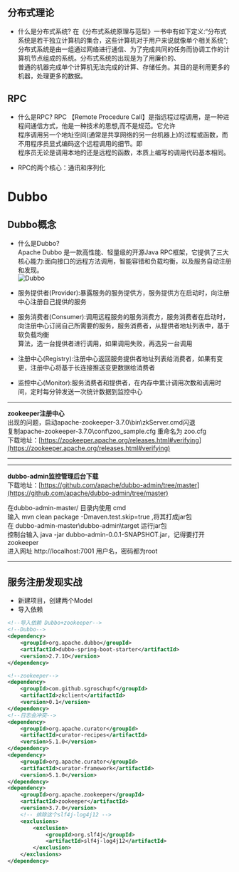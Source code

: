 ## 分布式理论
- 什么是分布式系统?
在《分布式系统原理与范型》一书中有如下定义:“分布式系统是若干独立计算机的集合，这些计算机对于用户来说就像单个相关系统”;  
分布式系统是由一组通过网络进行通信、为了完成共同的任务而协调工作的计算机节点组成的系统。分布式系统的出现是为了用廉价的、  
普通的机器完成单个计算机无法完成的计算、存储任务。其目的是利用更多的机器，处理更多的数据。

## RPC
- 什么是RPC?
RPC 【Remote Procedure Call】是指远程过程调用，是一种进程间通信方式，他是一种技术的思想,而不是规范。它允许  
程序调用另一个地址空间(通常是共享网络的另一台机器上)的过程或函数，而不用程序员显式编码这个远程调用的细节。即  
程序员无论是调用本地的还是远程的函数，本质上编写的调用代码基本相同。

- RPC的两个核心：通讯和序列化

# Dubbo
## Dubbo概念
- 什么是Dubbo?  
Apache Dubbo 是一款高性能、轻量级的开源Java RPC框架，它提供了三大核心能力:面向接口的远程方法调用，智能容错和负载均衡，以及服务自动注册和发现。  
![Dubbo](https://camo.githubusercontent.com/e11a2ff9575abc290657ba3fdbff5d36f1594e7add67a72e0eda32e449508eef/68747470733a2f2f647562626f2e6170616368652e6f72672f696d67732f6172636869746563747572652e706e67)

- 服务提供者(Provider):暴露服务的服务提供方，服务提供方在启动时，向注册中心注册自己提供的服务
- 服务消费者(Consumer):调用远程服务的服务消费方，服务消费者在启动时，向注册中心订阅自己所需要的服务，服务消费者，从提供者地址列表中，基于软负载均衡  
算法，选一台提供者进行调用，如果调用失败，再选另一台调用
- 注册中心(Registry):注册中心返回服务提供者地址列表给消费者，如果有变更，注册中心将基于长连接推送变更数据给消费者
- 监控中心(Monitor):服务消费者和提供者，在内存中累计调用次数和调用时间，定时每分钟发送一次统计数据到监控中心

_____
**zookeeper注册中心**  
出现的问题，启动apache-zookeeper-3.7.0\bin\zkServer.cmd闪退  
复制apache-zookeeper-3.7.0\conf\zoo_sample.cfg  重命名为 zoo.cfg   
下载地址：[https://zookeeper.apache.org/releases.html#verifying](https://zookeeper.apache.org/releases.html#verifying)
_____

_____
**dubbo-admin监控管理后台下载**  
下载地址：[https://github.com/apache/dubbo-admin/tree/master](https://github.com/apache/dubbo-admin/tree/master)

在dubbo-admin-master/ 目录内使用 cmd   
输入 mvn clean package -Dmaven.test.skip=true ,将其打成jar包  
在 dubbo-admin-master\dubbo-admin\target 运行jar包  
控制台输入 java -jar dubbo-admin-0.0.1-SNAPSHOT.jar，记得要打开zookeeper  
进入网址 http://localhost:7001 用户名，密码都为root

_____

## 服务注册发现实战
- 新建项目，创建两个Model
- 导入依赖
```xml
<!--导入依赖 Dubbo+zookeeper-->
<!--Dubbo-->
<dependency>
    <groupId>org.apache.dubbo</groupId>
    <artifactId>dubbo-spring-boot-starter</artifactId>
    <version>2.7.10</version>
</dependency>

<!--zookeeper-->
<dependency>
    <groupId>com.github.sgroschupf</groupId>
    <artifactId>zkclient</artifactId>
    <version>0.1</version>
</dependency>
<!--日志会冲突-->
<dependency>
    <groupId>org.apache.curator</groupId>
    <artifactId>curator-recipes</artifactId>
    <version>5.1.0</version>
</dependency>
<dependency>
    <groupId>org.apache.curator</groupId>
    <artifactId>curator-framework</artifactId>
    <version>5.1.0</version>
</dependency>
<dependency>
    <groupId>org.apache.zookeeper</groupId>
    <artifactId>zookeeper</artifactId>
    <version>3.7.0</version>
    <!-- 排除这个slf4j-log4j12 -->
    <exclusions>
        <exclusion>
            <groupId>org.slf4j</groupId>
            <artifactId>slf4j-log4j12</artifactId>
        </exclusion>
    </exclusions>
</dependency>
```
